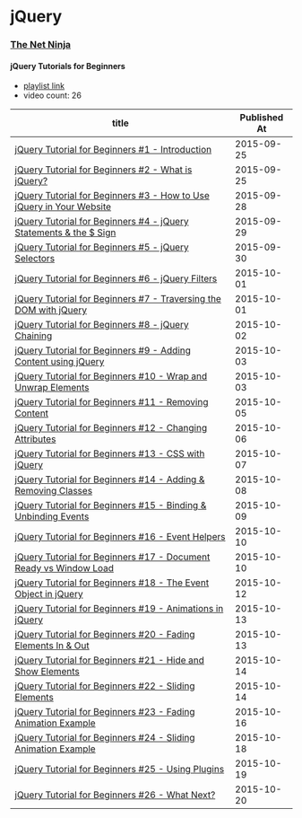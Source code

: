 # jQuery

### [The Net Ninja](https://www.youtube.com/channel/UCW5YeuERMmlnqo4oq8vwUpg)

#### jQuery Tutorials for Beginners 

* [playlist link](https://www.youtube.com/playlist?list=PL4cUxeGkcC9hNUJ0j6ccnOAcJIPoTRpO4) 
* video count: 26 

| title                                                                                                               | Published At |
| ------------------------------------------------------------------------------------------------------------------- | ------------ |
| [jQuery Tutorial for Beginners #1 - Introduction](https://www.youtube.com/watch?v=jVe1GBCqFIE)                      | 2015-09-25   |
| [jQuery Tutorial for Beginners #2 - What is jQuery?](https://www.youtube.com/watch?v=hcO4JsLsvqg)                   | 2015-09-25   |
| [jQuery Tutorial for Beginners #3 - How to Use jQuery in Your Website](https://www.youtube.com/watch?v=MaEyWOI7Abs) | 2015-09-28   |
| [jQuery Tutorial for Beginners #4 - jQuery Statements & the $ Sign](https://www.youtube.com/watch?v=Z0RcDRsPh1Q)    | 2015-09-29   |
| [jQuery Tutorial for Beginners #5 - jQuery Selectors](https://www.youtube.com/watch?v=TvYxbPuIqWc)                  | 2015-09-30   |
| [jQuery Tutorial for Beginners #6 - jQuery Filters](https://www.youtube.com/watch?v=jiOZCNY4gQM)                    | 2015-10-01   |
| [jQuery Tutorial for Beginners #7 - Traversing the DOM with jQuery](https://www.youtube.com/watch?v=Gq3Aez8sVpM)    | 2015-10-01   |
| [jQuery Tutorial for Beginners #8 - jQuery Chaining](https://www.youtube.com/watch?v=u_srpc8P4H8)                   | 2015-10-02   |
| [jQuery Tutorial for Beginners #9 - Adding Content using jQuery](https://www.youtube.com/watch?v=AyvAutztG6E)       | 2015-10-03   |
| [jQuery Tutorial for Beginners #10 - Wrap and Unwrap Elements](https://www.youtube.com/watch?v=CdGQJgkLQKM)         | 2015-10-03   |
| [jQuery Tutorial for Beginners #11 - Removing Content](https://www.youtube.com/watch?v=nYBa0UGLn4g)                 | 2015-10-05   |
| [jQuery Tutorial for Beginners #12 - Changing Attributes](https://www.youtube.com/watch?v=VYbRyVh803I)              | 2015-10-06   |
| [jQuery Tutorial for Beginners #13 - CSS with jQuery](https://www.youtube.com/watch?v=Z-Ihvvy93bw)                  | 2015-10-07   |
| [jQuery Tutorial for Beginners #14 - Adding & Removing Classes](https://www.youtube.com/watch?v=237mWrVd5u8)        | 2015-10-08   |
| [jQuery Tutorial for Beginners #15 - Binding & Unbinding Events](https://www.youtube.com/watch?v=bejkhDpry8Q)       | 2015-10-09   |
| [jQuery Tutorial for Beginners #16 - Event Helpers](https://www.youtube.com/watch?v=nJ8mj9w-qEk)                    | 2015-10-10   |
| [jQuery Tutorial for Beginners #17 - Document Ready vs Window Load](https://www.youtube.com/watch?v=ScvFRIxLueA)    | 2015-10-10   |
| [jQuery Tutorial for Beginners #18 - The Event Object in jQuery](https://www.youtube.com/watch?v=7D5geVe2K4Q)       | 2015-10-12   |
| [jQuery Tutorial for Beginners #19 - Animations in jQuery](https://www.youtube.com/watch?v=lTRB9u1aoJU)             | 2015-10-13   |
| [jQuery Tutorial for Beginners #20 - Fading Elements In & Out](https://www.youtube.com/watch?v=tWvzHuTvRxc)         | 2015-10-13   |
| [jQuery Tutorial for Beginners #21 - Hide and Show Elements](https://www.youtube.com/watch?v=gy7KuBwJ6nc)           | 2015-10-14   |
| [jQuery Tutorial for Beginners #22 - Sliding Elements](https://www.youtube.com/watch?v=MIPCxpqegRY)                 | 2015-10-14   |
| [jQuery Tutorial for Beginners #23 - Fading Animation Example](https://www.youtube.com/watch?v=Ovu3fbIV9bA)         | 2015-10-16   |
| [jQuery Tutorial for Beginners #24 - Sliding Animation Example](https://www.youtube.com/watch?v=RVEK57XTp-0)        | 2015-10-18   |
| [jQuery Tutorial for Beginners #25 - Using Plugins](https://www.youtube.com/watch?v=8NZC6jU5eKY)                    | 2015-10-19   |
| [jQuery Tutorial for Beginners #26 - What Next?](https://www.youtube.com/watch?v=5UrinQ1qboQ)                       | 2015-10-20   |